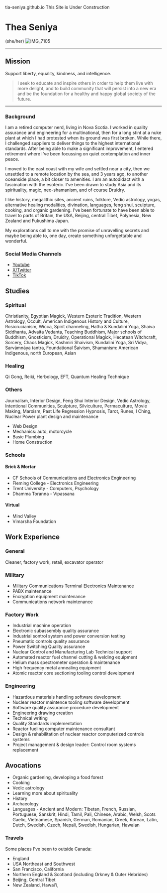 tia-seniya.github.io
This Site is Under Construction

# Thea Seniya  
(she/her)
![IMG_7105](https://github.com/Tia-Seniya/tia-seniya.github.io/assets/166879066/67d179d2-6d00-4ea2-b1ff-7f0d5b859037)

---- 
## Mission 
Support liberty, equality, kindness, and intelligence.

>I seek to educate and inspire others in order to help them live with more delight, and to build community that will persist into a new era and be the foundation for a healthy and happy global society of the future. 
--- 

### Background

I am a retired computer nerd, living in Nova Scotia. I worked in quality assurance and engineering for a multinational, then for a long stint at a nuke plant at which I had protested when its ground was first broken. While there, I challenged suppliers to deliver things to the highest international standards. After being able to make a significant improvement, I entered retirement where I've been focussing on quiet contemplation and inner peace.

I moved to the east coast with my wife and settled near a city, then we unsettled to a remote location by the sea, and 3 years ago, to another oceanside place, a bit closer to amenities. I am an autodidact with a fascination with the esoteric. I've been drawn to study Asia and its spirituality, magic, neo-shamanism, and of course Druidry.

I like history, megalithic sites, ancient ruins, folklore, Vedic astrology, yogas, alternative healing modalities, divination, languages, feng shui, sculpture, cooking, and organic gardening. I’ve been fortunate to have been able to travel to parts of Britain, the USA, Beijing, central Tibet, Polynesia, New Zealand and Fukushima Japan.

My explorations call to me with the promise of unravelling secrets and maybe being able to, one day, create something unforgettable and wonderful.

### Social Media Channels
 - [Youtube](https://www.youtube.com/@xenia_42)
 - [X/Twitter](https://www.x.com/TheaSeniya)
 - [TikTok](https://www.tiktok.com/@tia_seniya)
  
## Studies

### Spiritual
Christianity, Egyptian Magick, Western Esoteric Tradition, Western Astrology, Occult, American Indigenous History and Culture, Rosicrucianism, Wicca, Spirit channeling, Hatha & Kundalini Yoga, Shaiva Siddhanta, Advaita Vedanta, Teaching Buddhism, Major schools of Buddhism, Gnosticism, Druidry, Operational Magick, Hecatean Witchcraft, Sorcery, Chaos Magick, Kashmiri Shaivism,  Kundalini Yoga, Sri Vidya, Sarvāmnāya tantra, Foundational Śaivism, Shamanism: American Indigenous, north European, Asian

### Healing
Qi Gong, Reiki, Herbology, EFT, Quantum Healing Technique

### Others
Journalism, Interior Design, Feng Shui Interior Design, Vedic Astrology, Intentional Communities, Sculpture, Silviculture, Permaculture, Movie Making, Marxism, Past Life Regression Hypnosis, Tarot, Runes, I Ching, Nuclear Power plant design and maintenance
- Web Design
- Mechanics: auto, motorcycle
- Basic Plumbing
- Home Construction

### Schools 
#### Brick & Mortar
- CF Schools of Communications and Electronics Engineering
- Fleming College - Electronics Engineering
- Trent University - Computers, Psychology
- Dhamma Toranna - Vipassana
#### Virtual
 - Mind Valley
 - Vimarsha Foundation


## Work Experience

### General
Cleaner, factory work, retail, excavator operator

### Military
 - Military Communications Terminal Electronics Maintenance
 - PABX maintenance
 - Encryption equipment maintenance
 - Communications network maintenance
   
### Factory Work
 - Industrial machine operation
 - Electronic subassembly quality assurance 
 - Industrial sontrol system and power conversion testing
 - Pneumatic controls quality assurance
 - Power Switching Quality assurance
 - Nuclear Control and Manufacturing Lab Technical support
 - Automated reactor fuel channel cutting & welding equipment 
 - Helium mass spectrometer operation & maintenance
 - High frequency metal annealing equipment
 - Atomic reactor core sectioning tooling control development

### Engineering
 - Hazardous materials handling software development 
 - Nuclear reactor maintence tooling software development
 - Software quality assurance procedure development
 - Engineering drawing creation
 - Technical writing
 - Quality Standards implementation
 - Reactor fueling computer maintenance consultant
 - Design & rehabilitation of nuclear reactor computerized controls systems
 - Project management & design leader: Control room systems replacement 

## Avocations

 - Organic gardening, developing a food forest
 - Cooking
 - Vedic astrology
 - Learning more about spirituality
 - History
 - Archaeology
 - Languages - Ancient and Modern: Tibetan, French, Russian, Portuguese, Sanskrit, Hindi, Tamil, Pali, Chinese, Arabic, Welsh, Scots Gaelic, Vietnamese, Spanish, German, Romanian, Greek, Korean, Latin, Dutch, Swedish, Czech, Nepali, Swedish, Hungarian, Hawaian

### Travels

Some places I've been to outside Canada:
- England
- USA Northeast and Southwest
- San Francisco, California
- Northern England & Scotland (including Orkney & Outer Hebrides) 
- Beijing, Central Tibet
- New Zealand, Hawai'i,





